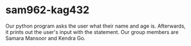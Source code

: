 # sam962-kag432
Our python program asks the user what their name and age is. Afterwards, it prints out the user's input with the statement.
Our group members are Samara Mansoor and Kendra Go.
